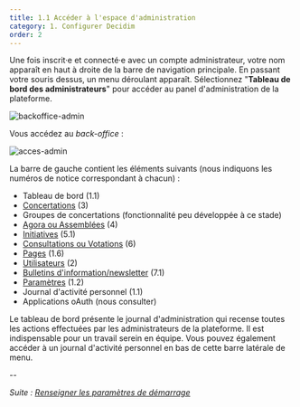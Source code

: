 ```yaml
---
title: 1.1 Accéder à l'espace d'administration
category: 1. Configurer Decidim
order: 2
---
```

Une fois inscrit·e et connecté·e avec un compte administrateur, votre nom apparaît en haut à droite de la barre de navigation principale. En passant votre souris dessus, un menu déroulant apparaît. Sélectionnez "**Tableau de bord des administrateurs**" pour accéder au panel d'administration de la plateforme.

![backoffice-admin]({{site.baseurl}}/uploads/1-1-1-interface-admin.png)

Vous accédez au *back-office* :

![acces-admin]({{site.baseurl}}/uploads/1-1-2-accueil-backoffice.png)

La barre de gauche contient les éléments suivants (nous indiquons les numéros de notice correspondant à chacun) :
* Tableau de bord (1.1)
* [Concertations]({{site.baseurl}}/3-concertations/0-index/) (3)
* Groupes de concertations (fonctionnalité peu développée à ce stade)
* [Agora ou Assemblées]({{site.baseurl}}/4-assemblees/1-configurer-assemblees/) (4)
* [Initiatives]({{site.baseurl}}/5-initiatives/1-configurer-initiatives/) (5.1)
* [Consultations ou Votations]({{site.baseurl}}/6-votations/0-index/) (6)
* [Pages]({{site.baseurl}}/1-configurer-decidim/6-creer-pages-informations/) (1.6)
* [Utilisateurs]({{site.baseurl}}/2-utilisateurs/0-index/) (2)
* [Bulletins d'information/newsletter]({{site.baseurl}}/7-animation-plateforme/1-newsletters/) (7.1)
* [Paramètres]({{site.baseurl}}/1-configurer-decidim/1-parametres-demarrage/) (1.2)
* Journal d'activité personnel (1.1)
* Applications oAuth (nous consulter)

Le tableau de bord présente le journal d'administration qui recense toutes les actions effectuées par les administrateurs de la plateforme. Il est indispensable pour un travail serein en équipe. Vous pouvez également accéder à un journal d'activité personnel en bas de cette barre latérale de menu.

--

*Suite : [Renseigner les paramètres de démarrage]({{site.baseurl}}/1-configurer-decidim/2-parametres-demarrage/)*
